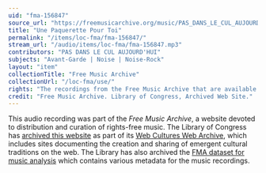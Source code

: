```yaml
---
uid: "fma-156847"
source_url: "https://freemusicarchive.org/music/PAS_DANS_LE_CUL_AUJOURDHUI/La_Basse-Cour/PAS_DANS_LE_CUL_AUJOURDHUI_-_La_Basse-Cour_-_01_Une_Paquerette_Pour_Toi"
title: "Une Paquerette Pour Toi"
permalink: "/items/loc-fma/fma-156847/"
stream_url: "/audio/items/loc-fma/fma-156847.mp3"
contributors: "PAS DANS LE CUL AUJOURD'HUI"
subjects: "Avant-Garde | Noise | Noise-Rock"
layout: "item"
collectionTitle: "Free Music Archive"
collectionUrl: "/loc-fma/use/"
rights: "The recordings from the Free Music Archive that are available on Citizen DJ have a CC0 1.0 Universal License (Public Domain Dedication) which means you can copy, modify, distribute and perform the work, even for commercial purposes, all without asking permission."
credit: "Free Music Archive. Library of Congress, Archived Web Site."
---
```


This audio recording was part of the _Free Music Archive_, a website devoted to distribution and curation of rights-free music. The Library of Congress has [archived this website](https://www.loc.gov/item/lcwaN0026492/) as part of its [Web Cultures Web Archive](https://www.loc.gov/collections/web-cultures-web-archive/about-this-collection/), which includes sites documenting the creation and sharing of emergent cultural traditions on the web. The Library has also archived the [FMA dataset for music analysis](https://catalog.loc.gov/vwebv/search?searchCode=LCCN&searchArg=2018655052&searchType=1&permalink=y) which contains various metadata for the music recordings.
